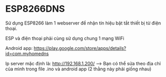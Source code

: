 # ESP8266DNS

Sử dụng ESP8266 làm 1 webserver để nhận tín hiệu bật tắt thiết bị từ điện thoại.

ESP và điện thoại phải cùng sử dụng chung 1 mạng WiFi

Android app: https://play.google.com/store/apps/details?id=com.myhomedns

Ip server mặc định là: http://192.168.1.200/ --> Bạn có thể sửa theo địa chỉ của mình trong file .ino và android app (2 thằng này phải giống nhau)
